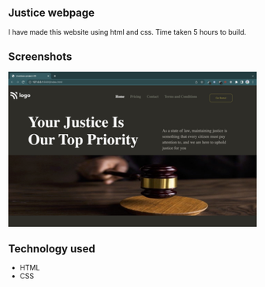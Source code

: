 
## Justice webpage

I have made this website using html and css. Time taken 5 hours to build.

## Screenshots

![App Screenshot](Screenshot%202022-11-03%20at%2023.19.58.jpg)


## Technology used

- HTML  
- CSS

